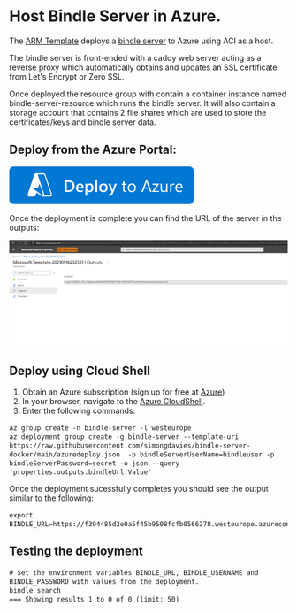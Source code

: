 # Host Bindle Server in Azure. 

The [ARM Template](azuredeploy.json) deploys a [bindle server](https://github.com/deislabs/bindle) to Azure using ACI as a host.

The bindle server is front-ended with a caddy web server acting as a reverse proxy which automatically obtains and updates an SSL certificate from Let's Encrypt or Zero SSL.

Once deployed the resource group with contain a container instance named bindle-server-resource which runs the bindle server. It will also contain a storage account that contains 2 file shares which are used to store the certificates/keys and bindle server data.

## Deploy from the Azure Portal:

[![Deploy To Azure](https://raw.githubusercontent.com/Azure/azure-quickstart-templates/master/1-CONTRIBUTION-GUIDE/images/deploytoazure.svg?sanitize=true)](https://portal.azure.com/#create/Microsoft.Template/uri/https%3A%2F%2Fraw.githubusercontent.com%2Fsimongdavies%2Fbindle-server-docker%2Fmain%2Fazuredeploy.json/createUIDefinitionUri/https%3A%2F%2Fraw.githubusercontent.com%2Fsimongdavies%2Fbindle-server-docker%2Fmain%2FcreateUIDefinition.json)


Once the deployment is complete you can find the URL of the server in the outputs:

![Template Outputs](images/bindle-server-output.png)

## Deploy using Cloud Shell

 1. Obtain an Azure subscription (sign up for free at [Azure](https://azure.microsoft.com/en-us/free/))
 1. In your browser, navigate to the [Azure CloudShell](https://shell.azure.com/).
 1. Enter the following commands: 

``` console
az group create -n bindle-server -l westeurope
az deployment group create -g bindle-server --template-uri https://raw.githubusercontent.com/simongdavies/bindle-server-docker/main/azuredeploy.json  -p bindleServerUserName=bindleuser -p bindleServerPassword=secret -o json --query 'properties.outputs.bindleUrl.Value'
```

Once the deployment sucessfully completes you should see the output similar to the following:
```
export BINDLE_URL=https://f394485d2e0a5f45b9508fcfb0566278.westeurope.azurecontainer.io/v1
```

## Testing the deployment

```console
# Set the environment variables BINDLE_URL, BINDLE_USERNAME and BINDLE_PASSWORD with values from the deployment.
bindle search
=== Showing results 1 to 0 of 0 (limit: 50)
```